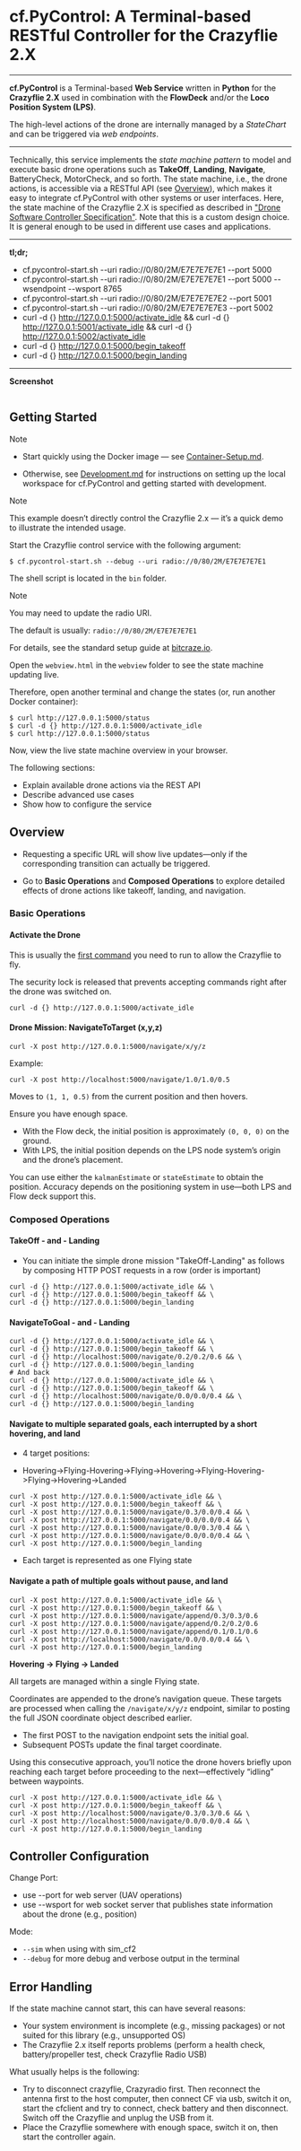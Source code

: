 # cf.PyControl: A Terminal-based RESTful Controller for the Crazyflie 2.X
----

**cf.PyControl** is a Terminal-based **Web Service** written in **Python** for the **Crazyflie 2.X** used in combination with the **FlowDeck** and/or the **Loco Position System (LPS)**.

The high-level actions of the drone are internally managed by a *StateChart* and can be triggered via *web endpoints*.

----

Technically, this service implements the *state machine pattern* to model and execute basic drone operations such as **TakeOff**, **Landing**, **Navigate**, BatteryCheck, MotorCheck, and so forth. The state machine, i.e., the drone actions, is accessible via a RESTful API (see [Overview](#overview)), which makes it easy to integrate cf.PyControl with other systems or user interfaces. 
Here, the state machine of the Crazyflie 2.X is specified as described in ["Drone Software Controller Specification"](Development.md). 
Note that this is a custom design choice. 
It is general enough to be used in different use cases and applications.

----

**tl;dr;**

- cf.pycontrol-start.sh --uri radio://0/80/2M/E7E7E7E7E1 --port 5000
- cf.pycontrol-start.sh --uri radio://0/80/2M/E7E7E7E7E1 --port 5000 --wsendpoint --wsport 8765
- cf.pycontrol-start.sh --uri radio://0/80/2M/E7E7E7E7E2 --port 5001
- cf.pycontrol-start.sh --uri radio://0/80/2M/E7E7E7E7E3 --port 5002
- curl -d {} http://127.0.0.1:5000/activate_idle && curl -d {} http://127.0.0.1:5001/activate_idle && curl -d {} http://127.0.0.1:5002/activate_idle
- curl -d {} http://127.0.0.1:5000/begin_takeoff
- curl -d {} http://127.0.0.1:5000/begin_landing

----

**Screenshot**

<img src="docs/cf-pycontrol-terminal-screenshot.jpg" alt="" style="zoom: 54%;" />

## Getting Started

> [!NOTE]
>
> - Start quickly using the Docker image — see [Container-Setup.md](Container-Setup.md).
>
> - Otherwise, see [Development.md](Development.md) for instructions on setting up the local workspace for cf.PyControl and getting started with development.

> [!NOTE]
>
> This example doesn’t directly control the Crazyflie 2.x — it’s a quick demo to illustrate the intended usage.

Start the Crazyflie control service with the following argument:

```shell
$ cf.pycontrol-start.sh --debug --uri radio://0/80/2M/E7E7E7E7E1
```

The shell script is located in the `bin` folder.

> [!NOTE]
>
> You may need to update the radio URI.
>
> The default is usually: `radio://0/80/2M/E7E7E7E7E1`
>
> For details, see the standard setup guide at [bitcraze.io](https://www.bitcraze.io/).

Open the `webview.html` in the `webview` folder to see the state machine updating live.

Therefore, open another terminal and change the states (or, run another Docker container):

```shell
$ curl http://127.0.0.1:5000/status
$ curl -d {} http://127.0.0.1:5000/activate_idle
$ curl http://127.0.0.1:5000/status
```

Now, view the live state machine overview in your browser.

The following sections:
  - Explain available drone actions via the REST API
  - Describe advanced use cases
  - Show how to configure the service

## Overview

- Requesting a specific URL will show live updates—only if the corresponding transition can actually be triggered.

- Go to **Basic Operations** and **Composed Operations** to explore detailed effects of drone actions like takeoff, landing, and navigation.

### Basic Operations

#### Activate the Drone

This is usually the <u>first command</u> you need to run to allow the Crazyflie to fly.

The security lock is released that prevents accepting commands right after the drone was switched on.

```shell
curl -d {} http://127.0.0.1:5000/activate_idle
```

#### Drone Mission: NavigateToTarget (x,y,z)

```shell
curl -X post http://127.0.0.1:5000/navigate/x/y/z
```

Example:

```shell
curl -X post http://localhost:5000/navigate/1.0/1.0/0.5
```

Moves to `(1, 1, 0.5)` from the current position and then hovers.

Ensure you have enough space.

- With the Flow deck, the initial position is approximately `(0, 0, 0)` on the ground.
- With LPS, the initial position depends on the LPS node system’s origin and the drone’s placement.

You can use either the `kalmanEstimate` or `stateEstimate` to obtain the position.
 Accuracy depends on the positioning system in use—both LPS and Flow deck support this.

### Composed Operations

#### TakeOff - and - Landing

- You can initiate the simple drone mission "TakeOff-Landing" as follows by composing HTTP POST requests in a row (order is important)

```shell
curl -d {} http://127.0.0.1:5000/activate_idle && \
curl -d {} http://127.0.0.1:5000/begin_takeoff && \
curl -d {} http://127.0.0.1:5000/begin_landing
```

#### NavigateToGoal - and - Landing

```shell
curl -d {} http://127.0.0.1:5000/activate_idle && \
curl -d {} http://127.0.0.1:5000/begin_takeoff && \
curl -d {} http://localhost:5000/navigate/0.2/0.2/0.6 && \
curl -d {} http://127.0.0.1:5000/begin_landing
# And back
curl -d {} http://127.0.0.1:5000/activate_idle && \
curl -d {} http://127.0.0.1:5000/begin_takeoff && \
curl -d {} http://localhost:5000/navigate/0.0/0.0/0.4 && \
curl -d {} http://127.0.0.1:5000/begin_landing
```

#### Navigate to multiple separated goals, each interrupted by a short hovering, and land

- 4 target positions: 

- Hovering->Flying-Hovering->Flying->Hovering->Flying-Hovering->Flying->Hovering->Landed

```shell
curl -X post http://127.0.0.1:5000/activate_idle && \
curl -X post http://127.0.0.1:5000/begin_takeoff && \
curl -X post http://127.0.0.1:5000/navigate/0.3/0.0/0.4 && \
curl -X post http://127.0.0.1:5000/navigate/0.0/0.0/0.4 && \
curl -X post http://127.0.0.1:5000/navigate/0.0/0.3/0.4 && \
curl -X post http://127.0.0.1:5000/navigate/0.0/0.0/0.4 && \
curl -X post http://127.0.0.1:5000/begin_landing
```

- Each target is represented as one Flying state

#### Navigate a path of multiple goals without pause, and land

```shell
curl -X post http://127.0.0.1:5000/activate_idle && \
curl -X post http://127.0.0.1:5000/begin_takeoff && \
curl -X post http://127.0.0.1:5000/navigate/append/0.3/0.3/0.6
curl -X post http://127.0.0.1:5000/navigate/append/0.2/0.2/0.6
curl -X post http://127.0.0.1:5000/navigate/append/0.1/0.1/0.6
curl -X post http://localhost:5000/navigate/0.0/0.0/0.4 && \
curl -X post http://127.0.0.1:5000/begin_landing
```

**Hovering → Flying → Landed**

All targets are managed within a single Flying state.

Coordinates are appended to the drone’s navigation queue.
 These targets are processed when calling the `/navigate/x/y/z` endpoint, similar to posting the full JSON coordinate object described earlier.

- The first POST to the navigation endpoint sets the initial goal.
- Subsequent POSTs update the final target coordinate.

Using this consecutive approach, you’ll notice the drone hovers briefly upon reaching each target before proceeding to the next—effectively “idling” between waypoints.

```shell
curl -X post http://127.0.0.1:5000/activate_idle && \
curl -X post http://127.0.0.1:5000/begin_takeoff && \
curl -X post http://localhost:5000/navigate/0.3/0.3/0.6 && \
curl -X post http://localhost:5000/navigate/0.0/0.0/0.4 && \
curl -X post http://127.0.0.1:5000/begin_landing
```


## Controller Configuration

Change Port:

- use --port for web server (UAV operations)
- use --wsport for web socket server that publishes state information about the drone (e.g., position)

[//]: # (Change Name of drone &#40;important for multi-UAV scenarios&#41;: )

Mode: 

- `--sim` when using with sim_cf2
- `--debug` for more debug and verbose output in the terminal

## Error Handling

If the state machine cannot start, this can have several reasons:

- Your system environment is incomplete (e.g., missing packages) or not suited for this library (e.g., unsupported OS)
- The Crazyflie 2.x itself reports problems (perform a health check, battery/propeller test, check Crazyflie Radio USB)

What usually helps is the following:

- Try to disconnect crazyflie, Crazyradio first. Then reconnect the antenna first to the host computer, then connect CF via usb, switch it on, start the cfclient and try to connect, check battery and then disconnect. Switch off the Crazyflie and unplug the USB from it. 
- Place the Crazyflie somewhere with enough space, switch it on, then start the controller again.

